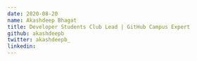 ```yaml
---
date: 2020-08-20
name: Akashdeep Bhagat
title: Developer Students Club Lead | GitHub Campus Expert
github: akashdeepb
twitter: akashdeepb_
linkedin: 
---
```

